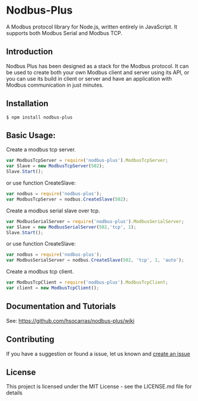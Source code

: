# Nodbus-Plus

A Modbus protocol library for Node.js, written entirely in JavaScript. It supports both Modbus Serial and Modbus TCP.

## Introduction

Nodbus Plus has been designed as a stack for the Modbus protocol. It can be used to create both your own Modbus client and server using its API, or you can use its build in client or server and have an application with Modbus communication in just minutes.

## Installation

```console
$ npm install nodbus-plus
``` 


## Basic Usage:

Create a modbus tcp server.

```javascript
var ModbusTcpServer = require('nodbus-plus').ModbusTcpServer;
var Slave = new ModbusTcpServer(502);
Slave.Start();
```
or use function CreateSlave:
```javascript
var nodbus = require('nodbus-plus');
var ModbusTcpServer = nodbus.CreateSlave(502);
```

Create a modbus serial slave over tcp.

```javascript
var ModbusSerialServer = require('nodbus-plus').ModbusSerialServer;
var Slave = new ModbusSerialServer(502,'tcp', 1);
Slave.Start();
```
or use function CreateSlave:

```javascript
var nodbus = require('nodbus-plus');
var ModbusSerialServer = nodbus.CreateSlave(502, 'tcp', 1, 'auto');
```

Create a modbus tcp client.

```javascript
var ModbusTcpClient = require('nodbus-plus').ModbusTcpClient;
var client = new ModbusTcpClient();
```

## Documentation and Tutorials
See: https://github.com/hsocarras/nodbus-plus/wiki

## Contributing

If you have a suggestion or found a issue, let us known and [create an issue](https://github.com/hsocarras/nodbus-plus/issues)


## License

This project is licensed under the MIT License - see the LICENSE.md file for details
